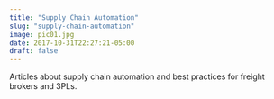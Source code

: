 ```yaml
---
title: "Supply Chain Automation"
slug: "supply-chain-automation"
image: pic01.jpg
date: 2017-10-31T22:27:21-05:00
draft: false
---
```


Articles about supply chain automation and best practices for freight brokers and 3PLs.